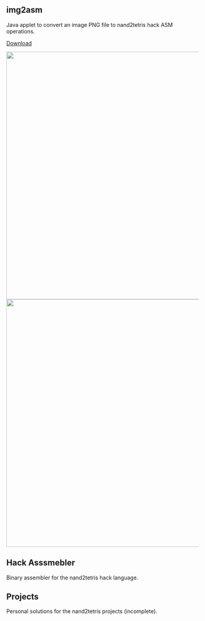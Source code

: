 ## img2asm

Java applet to convert an image PNG file to nand2tetris hack ASM operations.

[Download](https://github.com/ExoSkeletons/nand2tetris/releases/download/v1.0.0/img2asm.jar)

<img src="https://i.imgur.com/cgu4pmE.png" width="648">
<img src="https://i.imgur.com/wyIG1ic.png" width="648">

## Hack Asssmebler

Binary assembler for the nand2tetris hack language.

## Projects

Personal solutions for the nand2tetris projects (incomplete).
